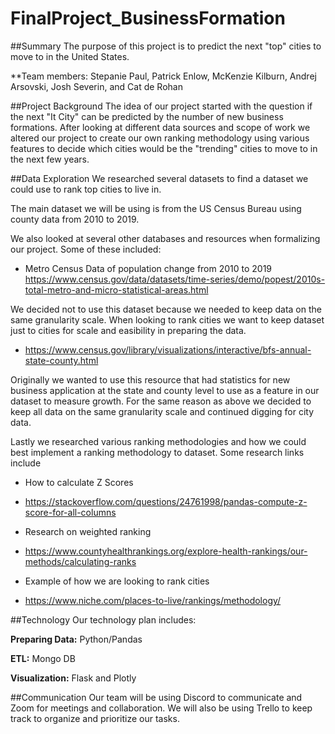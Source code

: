 # FinalProject_BusinessFormation

##Summary
The purpose of this project is to predict the next "top" cities to move to in the United States. 

**Team members: Stepanie Paul, Patrick Enlow, McKenzie Kilburn, Andrej Arsovski, Josh Severin, and Cat de Rohan

##Project Background
The idea of our project started with the question if the next "It City" can be predicted by the number of new business formations. After looking at different data sources and scope of work we altered our project to create our own ranking methodology using various features to decide which cities would be the "trending" cities to move to in the next few years. 


##Data Exploration
We researched several datasets to find a dataset we could use to rank top cities to live in. 

The main dataset we will be using is from the US Census Bureau using county data from 2010 to 2019. 

We also looked at several other databases and resources when formalizing our project. Some of these included:

* Metro Census Data of population change from 2010 to 2019
https://www.census.gov/data/datasets/time-series/demo/popest/2010s-total-metro-and-micro-statistical-areas.html

We decided not to use this dataset because we needed to keep data on the same granularity scale. When looking to rank cities we want to keep dataset just to cities for scale and easibility in preparing the data. 

* https://www.census.gov/library/visualizations/interactive/bfs-annual-state-county.html

Originally we wanted to use this resource that had statistics for new business application at the state and county level to use as a feature in our dataset to measure growth. For the same reason as above we decided to keep all data on the same granularity scale and continued digging for city data. 

Lastly we researched various ranking methodologies and how we could best implement a ranking methodology to dataset. Some research links include

* How to calculate Z Scores
- https://stackoverflow.com/questions/24761998/pandas-compute-z-score-for-all-columns 

* Research on weighted ranking
- https://www.countyhealthrankings.org/explore-health-rankings/our-methods/calculating-ranks

* Example of how we are looking to rank cities
- https://www.niche.com/places-to-live/rankings/methodology/


##Technology
Our technology plan includes:

**Preparing Data:** 
Python/Pandas

**ETL:** 
Mongo DB

**Visualization:** 
Flask and Plotly


##Communication
Our team will be using Discord to communicate and Zoom for meetings and collaboration. We will also be using Trello to keep track to organize and prioritize our tasks.
